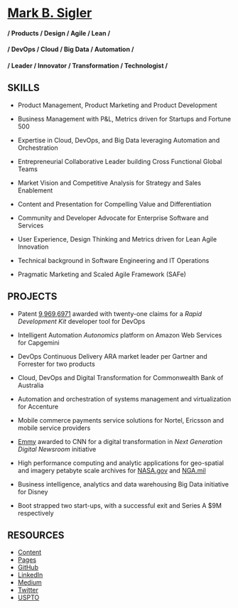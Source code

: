 # [Mark B. Sigler](https://www.linkedin.com/in/markbsigler/)

#### / Products / Design / Agile / Lean / 
#### / DevOps / Cloud / Big Data / Automation /
#### / Leader / Innovator / Transformation / Technologist / 

## SKILLS

- Product Management, Product Marketing and Product Development

- Business Management with P&L, Metrics driven for Startups and Fortune 500

- Expertise in Cloud, DevOps, and Big Data leveraging Automation and Orchestration

- Entrepreneurial Collaborative Leader building Cross Functional Global Teams

- Market Vision and Competitive Analysis for Strategy and Sales Enablement

- Content and Presentation for Compelling Value and Differentiation

- Community and Developer Advocate for Enterprise Software and Services

- User Experience, Design Thinking and Metrics driven for Lean Agile Innovation

- Technical background in Software Engineering and IT Operations

- Pragmatic Marketing and Scaled Agile Framework (SAFe)

## PROJECTS

- Patent [9,969,6971](https://www.google.com/patents/US9696971) awarded with twenty-one claims for a _Rapid Development Kit_ developer tool for DevOps

- Intelligent Automation _Autonomics_ platform on Amazon Web Services for Capgemini

- DevOps Continuous Delivery ARA market leader per Gartner and Forrester for two products

- Cloud, DevOps and Digital Transformation for Commonwealth Bank of Australia

- Automation and orchestration of systems management and virtualization for Accenture

- Mobile commerce payments service solutions for Nortel, Ericsson and mobile service providers

- [Emmy](http://emmyonline.com/) awarded to CNN for a digital transformation in _Next Generation Digital Newsroom_ initiative 

- High performance computing and analytic applications for geo-spatial and imagery petabyte scale archives for [NASA.gov](https://eospso.nasa.gov/) and [NGA.mil](https://www.nga.mil)

- Business intelligence, analytics and data warehousing Big Data initiative for Disney

- Boot strapped two start-ups, with a successful exit and Series A $9M respectively

## RESOURCES

- [Content](https://github.com/markbsigler/content)
- [Pages](https://markbsigler.github.io/)
- [GitHub](https://github.com/markbsigler)
- [LinkedIn](http://www.linkedin.com/in/markbsigler/)
- [Medium](https://medium.com/@markbsigler) 
- [Twitter](https://twitter.com/markbsigler)
- [USPTO](https://patents.google.com/patent/US9696971B1/en)
